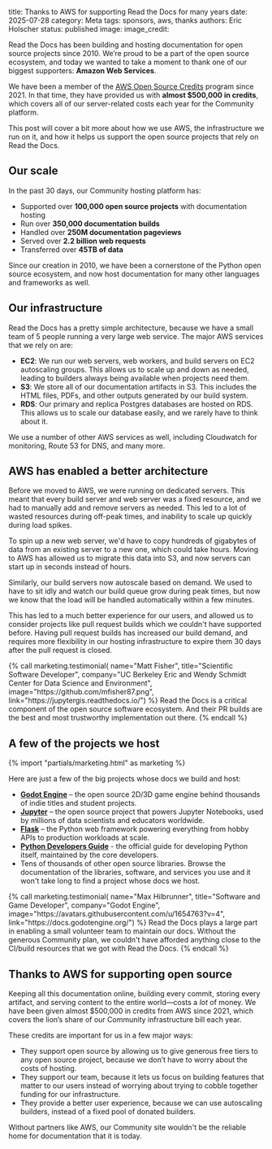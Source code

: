 title: Thanks to AWS for supporting Read the Docs for many years
date: 2025-07-28
category: Meta
tags: sponsors, aws, thanks
authors: Eric Holscher
status: published
image:
image_credit:

Read the Docs has been building and hosting documentation for open source projects since 2010.
We’re proud to be a part of the open source ecosystem,
and today we wanted to take a moment to thank one of our biggest supporters: **Amazon Web Services**.

We have been a member of the [AWS Open Source Credits](https://aws.amazon.com/blogs/opensource/aws-promotional-credits-open-source-projects/) program since 2021.
In that time,
they have provided us with **almost $500,000 in credits**,
which covers all of our server-related costs each year for the Community platform.

This post will cover a bit more about how we use AWS,
the infrastructure we run on it,
and how it helps us support the open source projects that rely on Read the Docs.

## Our scale

In the past 30 days, our Community hosting platform has:

* Supported over **100,000 open source projects** with documentation hosting
* Run over **350,000 documentation builds**
* Handled over **250M documentation pageviews**
* Served over **2.2 billion web requests**
* Transferred over **45TB of data**

Since our creation in 2010,
we have been a cornerstone of the Python open source ecosystem,
and now host documentation for many other languages and frameworks as well.

## Our infrastructure

Read the Docs has a pretty simple architecture,
because we have a small team of 5 people running a very large web service.
The major AWS services that we rely on are:

* **EC2**: We run our web servers, web workers, and build servers on EC2 autoscaling groups.
  This allows us to scale up and down as needed, leading to builders always being available when projects need them.
* **S3**: We store all of our documentation artifacts in S3.
  This includes the HTML files, PDFs, and other outputs generated by our build system.
* **RDS**: Our primary and replica Postgres databases are hosted on RDS.
  This allows us to scale our database easily, and we rarely have to think about it.

We use a number of other AWS services as well, including Cloudwatch for monitoring, Route 53 for DNS, and many more.

## AWS has enabled a better architecture

Before we moved to AWS,
we were running on dedicated servers.
This meant that every build server and web server was a fixed resource,
and we had to manually add and remove servers as needed.
This led to a lot of wasted resources during off-peak times,
and inability to scale up quickly during load spikes.

To spin up a new web server,
we'd have to copy hundreds of gigabytes of data from an existing server to a new one,
which could take hours.
Moving to AWS has allowed us to migrate this data into S3,
and now servers can start up in seconds instead of hours.

Similarly,
our build servers now autoscale based on demand.
We used to have to sit idly and watch our build queue grow during peak times,
but now we know that the load will be handled automatically within a few minutes.

This has led to a much better experience for our users,
and allowed us to consider projects like pull request builds which we couldn't have supported before.
Having pull request builds has increased our build demand,
and requires more flexibility in our hosting infrastructure to expire them 30 days after the pull request is closed.

<div class="ui very padded container">
  <div class="ui very padded raised segment">
    {% call marketing.testimonial(
        name="Matt Fisher",
        title="Scientific Software Developer",
        company="UC Berkeley Eric and Wendy Schmidt Center for Data Science and Environment",
        image="https://github.com/mfisher87.png",
        link="https://jupytergis.readthedocs.io/") %}
      Read the Docs is a critical component of the open source software ecosystem. And their PR builds are the best and most trustworthy implementation out there.
    {% endcall %}
  </div>
</div>

## A few of the projects we host

{% import "partials/marketing.html" as marketing %}

Here are just a few of the big projects whose docs we build and host:

- [**Godot Engine**](https://docs.godotengine.org/) – the open source 2D/3D game engine behind thousands of indie titles and student projects.
- [**Jupyter**](https://docs.jupyter.org/en/latest/) – the open source project that powers Jupyter Notebooks, used by millions of data scientists and educators worldwide.
- [**Flask**](https://flask.palletsprojects.com/) – the Python web framework powering everything from hobby APIs to production workloads at scale.
- [**Python Developers Guide**](https://devguide.python.org/) - the official guide for developing Python itself, maintained by the core developers.
-  Tens of thousands of other open source libraries. Browse the documentation of the libraries, software, and services you use and it won't take long to find a project whose docs we host.

<div class="ui very padded container">
  <div class="ui very padded raised segment">
    {% call marketing.testimonial(
        name="Max Hilbrunner",
        title="Software and Game Developer",
        company="Godot Engine",
        image="https://avatars.githubusercontent.com/u/1654763?v=4",
        link="https://docs.godotengine.org/") %}
      Read the Docs plays a large part in enabling a small volunteer team to maintain our docs. Without the generous Community plan, we couldn't have afforded anything close to the CI/build resources that we got with Read the Docs.
    {% endcall %}
  </div>
</div>

## Thanks to AWS for supporting open source

Keeping all this documentation online, building every commit, storing every artifact, and serving content to the entire world—costs a *lot* of money.
We have been given almost $500,000 in credits from AWS since 2021,
which covers the lion’s share of our Community infrastructure bill each year.

These credits are important for us in a few major ways:

* They support open source by allowing us to give generous free tiers to any open source project, because we don’t have to worry about the costs of hosting.
* They support our team, because it lets us focus on building features that matter to our users instead of worrying about trying to cobble together funding for our infrastructure.
* They provide a better user experience, because we can use autoscaling builders, instead of a fixed pool of donated builders.

Without partners like AWS,
our Community site wouldn't be the reliable home for documentation that it is today.
